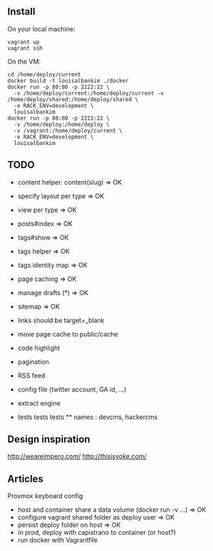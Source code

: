 Install
-------

On your local machine:

```shell
vagrant up
vagrant ssh
```

On the VM:

```shell
cd /home/deploy/current
docker build -t louisalbankim ./docker
docker run -p 80:80 -p 2222:22 \
  -v /home/deploy/current:/home/deploy/current -v /home/deploy/shared:/home/deploy/shared \
  -e RACK_ENV=development \
  louisalbankim
docker run -p 80:80 -p 2222:22 \
  -v /home/deploy:/home/deploy \
  -v /vagrant:/home/deploy/current \
  -e RACK_ENV=development \
  louisalbankim
```

TODO
----

* content helper: content(slug) => OK
* specify layout per type => OK
* view per type => OK
* posts#index => OK
* tags#show => OK
* tags helper => OK
* tags identity map => OK
* page caching => OK
* manage drafts (*) => OK
* sitemap => OK
* links should be target=_blank
* move page cache to public/cache
* code highlight
* pagination
* RSS feed
* config file (twitter account, GA id, ...)

* extract engine
* tests tests tests
** names : devcms, hackercms

Design inspiration
------------------

http://weareimpero.com/
http://thisisyoke.com/

Articles
--------
Proxmox keyboard config

* host and container share a data volume (docker run -v ...) => OK
* configure vagrant shared folder as deploy user => OK
* persist deploy folder on host => OK
* in prod, deploy with capistrano to container (or host?)
* run docker with Vagrantfile
